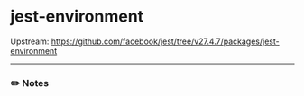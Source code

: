 # jest-environment

Upstream: https://github.com/facebook/jest/tree/v27.4.7/packages/jest-environment

---

### :pencil2: Notes

